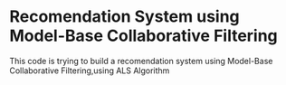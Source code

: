 # Recomendation System using Model-Base Collaborative Filtering
This code is trying to build a recomendation system using Model-Base Collaborative Filtering,using ALS Algorithm 